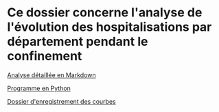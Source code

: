 # Ce dossier concerne l'analyse de l'évolution des hospitalisations par département pendant le confinement 

[Analyse détaillée en Markdown](https://github.com/smarcovici/Covid_19/blob/master/Analyse_confinement/Evolution_confinement.md)

[Programme en Python](https://github.com/smarcovici/Covid_19/blob/master/Analyse_confinement/Evolution_confinement.ipynb)

[Dossier d'enregistrement des courbes](https://github.com/smarcovici/Covid_19/tree/master/Analyse_confinement/Images)
